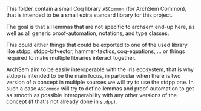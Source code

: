 This folder contain a small Coq library `ASCommon` (for ArchSem Common), that is
intended to be a small extra standard library for this project.

The goal is that all lemmas that are not specific to archsem end-up here, as
well as all generic proof-automation, notations, and type classes.

This could either things that could be exported to one of the used library like
stdpp, stdpp-bitvector, hammer-tactics, coq-equations, ... or things required to make
multiple libraries interact together.

ArchSem aim to be easily interoperable with the Iris ecosystem, that is why
stdpp is intended to be the main focus, in particular when there is two version
of a concept in multiple sources we will try to use the stdpp one. In such a
case `ASCommon` will try to define lemmas and proof-automation to get as smooth as
possible interoperability with any other versions of the concept (if that's not
already done in `stdpp`).
